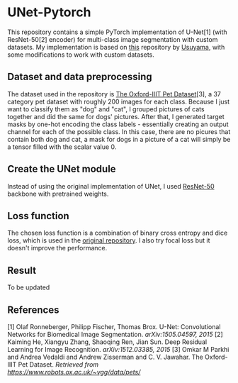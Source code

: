 # UNet-Pytorch
This repository contains a simple PyTorch implementation of U-Net[1] (with ResNet-50[2] encoder) for multi-class image segmentation with custom datasets. My implementation is based on [this](https://github.com/usuyama/pytorch-unet) repository by [Usuyama](c), with some modifications to work with custom datasets.

## Dataset and data preprocessing
The dataset used in the repository is [The Oxford-IIIT Pet Dataset](https://www.robots.ox.ac.uk/~vgg/data/pets/)[3], a 37 category pet dataset with roughly 200 images for each class. Because I just want to classify them as "dog" and "cat", I grouped pictures of cats together and did the same for dogs' pictures.
After that, I generated target masks by one-hot encoding the class labels - essentially creating an output channel for each of the possible class. In this case, there are no picures that contain both dog and cat, a mask for dogs in a picture of a cat will simply be a tensor filled with the scalar value 0.

## Create the UNet module
Instead of using the original implementation of UNet, I used [ResNet-50](https://github.com/pytorch/vision/blob/master/torchvision/models/resnet.py) backbone with pretrained weights. 

## Loss function
The chosen loss function is a combination of binary cross entropy and dice loss, which is used in the [original repository](https://github.com/usuyama/pytorch-unet). I also try focal loss but it doesn't improve the performance.

## Result
To be updated

## References
[1] Olaf Ronneberger, Philipp Fischer, Thomas Brox. U-Net: Convolutional Networks for Biomedical Image Segmentation. *arXiv:1505.04597, 2015*
[2] Kaiming He, Xiangyu Zhang, Shaoqing Ren, Jian Sun. Deep Residual Learning for Image Recognition. *arXiv:1512.03385, 2015*
[3] Omkar M Parkhi and Andrea Vedaldi and Andrew Zisserman and C. V. Jawahar. The Oxford-IIIT Pet Dataset. *Retrieved from https://www.robots.ox.ac.uk/~vgg/data/pets/*
